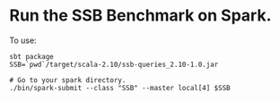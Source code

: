 # Run the SSB Benchmark on Spark.

To use:

```shell
sbt package
SSB=`pwd`/target/scala-2.10/ssb-queries_2.10-1.0.jar

# Go to your spark directory.
./bin/spark-submit --class "SSB" --master local[4] $SSB
```
